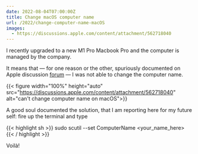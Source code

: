 ```yaml
---
date: 2022-08-04T07:00:00Z
title: Change macOS computer name
url: /2022/change-computer-name-macOS
images:
  - https://discussions.apple.com/content/attachment/562718040
---
```


I recently upgraded to a new M1 Pro Macbook Pro and the computer is managed by the company.

It means that — for one reason or the other, spuriously documented on Apple discussion [forum] — I was not able to change the computer name.

{{< figure width="100%" height="auto" src="https://discussions.apple.com/content/attachment/562718040" alt="can't change computer name on macOS">}}

A good soul documented the solution, that I am reporting here for my future self: fire up the terminal and type

{{< highlight sh >}}
sudo scutil --set ComputerName <your_name_here>
{{< / highlight >}}

Voilà!

[forum]: https://discussions.apple.com/thread/7009597
